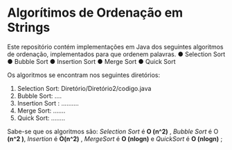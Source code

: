 # Algorítimos de Ordenação em Strings

Este repositório contém implementações em Java dos seguintes algoritmos de ordenação, implementados para que ordenem palavras. 
  ● Selection Sort 
  ● Bubble Sort 
  ● Insertion Sort 
  ● Merge Sort 
  ● Quick Sort 

Os algoritmos se encontram nos seguintes diretórios: 
  1. Selection Sort: Diretório/Diretório2/codigo.java 
  2. Bubble Sort: …. 
  3. Insertion Sort : ………. 
  4. Merge Sort: ……. 
  5. Quick Sort: …….. 

Sabe-se que os algoritmos são: *Selection Sort* é **O (n^2)** , *Bubble Sort* é O **(n^2 )**, *Insertion* é **O(n^2)** , *MergeSort* é **O (nlogn)** e *QuickSort* é **O (nlogn)** ;
